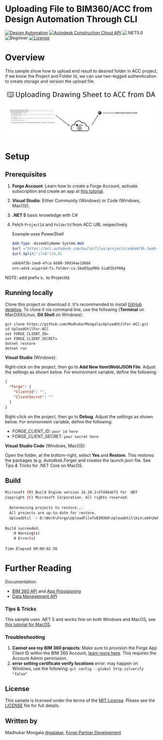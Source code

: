 # Uploading File to BIM360/ACC from Design Automation Through CLI

[![Design Automation](https://img.shields.io/badge/Design%20Automation-v3-brightgreen)](https://forge.autodesk.com/en/docs/design-automation/v3)
[![Autodesk Construction Cloud API](https://img.shields.io/badge/ACC-v1-brightgreen.svg)](https://forge.autodesk.com/en/docs/acc/v1/overview/)
![.NET5.0](https://img.shields.io/badge/.NET-5.0-brightgreen.svg)
![Beginner](https://img.shields.io/badge/Level-Beginner-green.svg)
[![License](https://img.shields.io/:license-MIT-blue.svg)](http://opensource.org/licenses/MIT)


# Overview

This sample show how to upload end result to desired folder in ACC project, if we know the Project and Folder Id, we can use two-legged authentication to create storage and version the upload file.

![UploadFileToACC](UploadFileToACC.png)




# Setup

## Prerequisites

1. **Forge Account**: Learn how to create a Forge Account, activate subscription and create an app at [this tutorial](http://learnforge.autodesk.io/#/account/).

2. **Visual Studio**: Either Community (Windows) or Code (Windows, MacOS).

3. **.NET 5** basic knowledge with C#

4. Fetch `ProjectId` and `FolderId` from ACC  URL respectively.

   Example uses PowerShell

   ```powershell
   Add-Type -AssemblyName System.Web
   $url ="https://acc.autodesk.com/build/files/projects/adeb4f3b-1ee0-4fca-bb80-30934ae15668?folderUrn=urn%3Aadsk.wipprod%3Afs.folder%3Aco.SbeD5ppRRQ-SiqRIbSPA0g&viewModel=detail&moduleId=folders"
   $url.Split("/?=&")[6,8]
   ```

   ```bash
   adeb4f3b-1ee0-4fca-bb80-30934ae15668
   urn:adsk.wipprod:fs.folder:co.SbeD5ppRRQ-SiqRIbSPA0g
   ```

NOTE: add prefix `b.` to ProjectId.

## Running locally

Clone this project or download it. It's recommended to install [GitHub desktop](https://desktop.github.com/). To clone it via command line, use the following (**Terminal** on MacOSX/Linux, **Git Shell** on Windows):

```
git clone https://github.com/MadhukarMoogala/UploadUtilFor-ACC.git
cd UploadUtilFor-ACC
set FORGE_CLIENT_ID=
set FORGE_CLIENT_SECRET=
dotnet restore
dotnet run
```

**Visual Studio** (Windows):

Right-click on the project, then go to **Add New Item\Web\JSON File**. Adjust the settings as shown below. For environment variable, define the following:

```json
{
  "Forge": {
    "ClientId": "",
    "ClientSecret": ""
  }
}

```

Right-click on the project, then go to **Debug**. Adjust the settings as shown below. For environment variable, define the following:

- FORGE_CLIENT_ID: `your id here`
- FORGE_CLIENT_SECRET: `your secret here`

**Visual Studio Code** (Windows, MacOS):

Open the folder, at the bottom-right, select **Yes** and **Restore**. This restores the packages (e.g. Autodesk.Forge) and creates the launch.json file. See *Tips & Tricks* for .NET Core on MacOS.

## Build 

```bash
Microsoft (R) Build Engine version 16.10.1+2fd48ab73 for .NET
Copyright (C) Microsoft Corporation. All rights reserved.

  Determining projects to restore...
  All projects are up-to-date for restore.
  UploadUtil -> D:\Work\Forge\UploadFileToBIM360\UploadUtil\bin\x64\Debug\net5.0\UploadUtil.dll

Build succeeded.
    0 Warning(s)
    0 Error(s)

Time Elapsed 00:00:02.56
```




# Further Reading

Documentation:

- [BIM 360 API](https://developer.autodesk.com/en/docs/bim360/v1/overview/) and [App Provisioning](https://forge.autodesk.com/blog/bim-360-docs-provisioning-forge-apps)
- [Data Management API](https://developer.autodesk.com/en/docs/data/v2/overview/)

### Tips & Tricks

This sample uses .NET 5 and works fine on both Windows and MacOS, see [this tutorial for MacOS](https://github.com/augustogoncalves/dotnetcoreheroku).

### Troubleshooting

1. **Cannot see my BIM 360 projects**: Make sure to provision the Forge App Client ID within the BIM 360 Account, [learn more here](https://forge.autodesk.com/blog/bim-360-docs-provisioning-forge-apps). This requires the Account Admin permission.
2. **error setting certificate verify locations** error: may happen on Windows, use the following: `git config --global http.sslverify "false"`

## License

This sample is licensed under the terms of the [MIT License](http://opensource.org/licenses/MIT). Please see the [LICENSE](https://github.com/MadhukarMoogala/UploadUtilFor-ACC/blob/master/LICENSE) file for full details.

## Written by

Madhukar Moogala [@galakar](http://twitter.com/galakar), [Forge Partner Development](http://forge.autodesk.com/)


